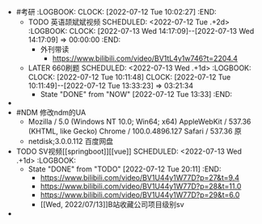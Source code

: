 - #考研
  :LOGBOOK:
  CLOCK: [2022-07-12 Tue 10:02:27]
  :END:
	- TODO 英语颉斌斌视频
	  SCHEDULED: <2022-07-12 Tue .+2d>
	  :LOGBOOK:
	  CLOCK: [2022-07-13 Wed 14:17:09]--[2022-07-13 Wed 14:17:09] =>  00:00:00
	  :END:
		- 外刊带读
			- https://www.bilibili.com/video/BV1tL4y1w746?t=2204.4
	- LATER 660刷题
	  SCHEDULED: <2022-07-13 Wed .+1d>
	  :LOGBOOK:
	  CLOCK: [2022-07-12 Tue 10:11:48]
	  CLOCK: [2022-07-12 Tue 10:11:49]--[2022-07-12 Tue 13:33:23] =>  03:21:34
	  * State "DONE" from "NOW" [2022-07-12 Tue 13:33]
	  :END:
-
- #NDM 修改ndm的UA
	- Mozilla / 5.0 (Windows NT 10.0; Win64; x64) AppleWebKit / 537.36 (KHTML, like Gecko) Chrome / 100.0.4896.127 Safari / 537.36      原
	- netdisk;3.0.0.112    百度网盘
- TODO SV视频[[springboot]][[vue]]
  SCHEDULED: <2022-07-13 Wed .+1d>
  :LOGBOOK:
  * State "DONE" from "TODO" [2022-07-12 Tue 20:11]
  :END:
	- https://www.bilibili.com/video/BV1U44y1W77D?p=27&t=9.4
	- https://www.bilibili.com/video/BV1U44y1W77D?p=28&t=11.0
	- https://www.bilibili.com/video/BV1U44y1W77D?p=29&t=6.0
	- [[Wed, 2022/07/13]]B站收藏公司项目级别sv
-